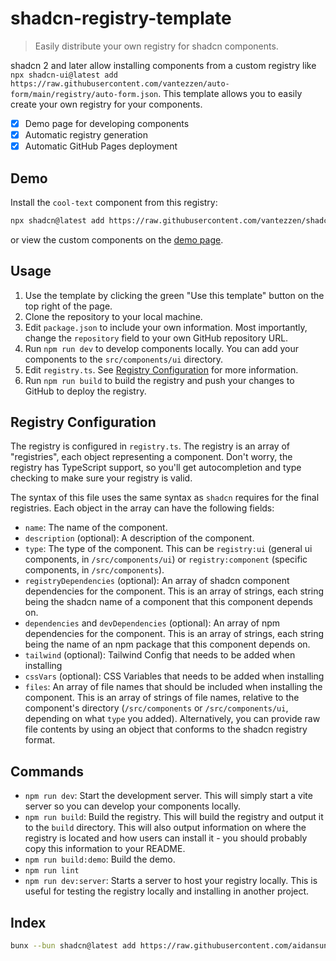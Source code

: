 # shadcn-registry-template

> Easily distribute your own registry for shadcn components.

shadcn 2 and later allow installing components from a custom registry like `npx shadcn-ui@latest add https://raw.githubusercontent.com/vantezzen/auto-form/main/registry/auto-form.json`. This template allows you to easily create your own registry for your components.

- [x] Demo page for developing components
- [x] Automatic registry generation
- [x] Automatic GitHub Pages deployment

## Demo

Install the `cool-text` component from this registry:

```bash
npx shadcn@latest add https://raw.githubusercontent.com/vantezzen/shadcn-registry-template/main/registry/cool-text.json
```

or view the custom components on the [demo page](https://vantezzen.github.io/shadcn-registry-template/).

## Usage

1. Use the template by clicking the green "Use this template" button on the top right of the page.
2. Clone the repository to your local machine.
3. Edit `package.json` to include your own information. Most importantly, change the `repository` field to your own GitHub repository URL.
4. Run `npm run dev` to develop components locally. You can add your components to the `src/components/ui` directory.
5. Edit `registry.ts`. See [Registry Configuration](#registry-configuration) for more information.
6. Run `npm run build` to build the registry and push your changes to GitHub to deploy the registry.

## Registry Configuration

The registry is configured in `registry.ts`. The registry is an array of "registries", each object representing a component. Don't worry, the registry has TypeScript support, so you'll get autocompletion and type checking to make sure your registry is valid.

The syntax of this file uses the same syntax as `shadcn` requires for the final registries. Each object in the array can have the following fields:

- `name`: The name of the component.
- `description` (optional): A description of the component.
- `type`: The type of the component. This can be `registry:ui` (general ui components, in `/src/components/ui`) or `registry:component` (specific components, in `/src/components`).
- `registryDependencies` (optional): An array of shadcn component dependencies for the component. This is an array of strings, each string being the shadcn name of a component that this component depends on.
- `dependencies` and `devDependencies` (optional): An array of npm dependencies for the component. This is an array of strings, each string being the name of an npm package that this component depends on.
- `tailwind` (optional): Tailwind Config that needs to be added when installing
- `cssVars` (optional): CSS Variables that needs to be added when installing
- `files`: An array of file names that should be included when installing the component. This is an array of strings of file names, relative to the component's directory (`/src/components` or `/src/components/ui`, depending on what `type` you added).
  Alternatively, you can provide raw file contents by using an object that conforms to the shadcn registry format.

## Commands

- `npm run dev`: Start the development server. This will simply start a vite server so you can develop your components locally.
- `npm run build`: Build the registry. This will build the registry and output it to the `build` directory. This will also output information on where the registry is located and how users can install it - you should probably copy this information to your README.
- `npm run build:demo`: Build the demo.
- `npm run lint`
- `npm run dev:server`: Starts a server to host your registry locally. This is useful for testing the registry locally and installing in another project.

## Index

```bash
bunx --bun shadcn@latest add https://raw.githubusercontent.com/aidansunbury/aidan-shadcn-registry/main/registry/copy-button.json
```